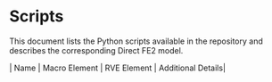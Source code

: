 # Scripts

This document lists the Python scripts available in the repository and describes the corresponding Direct FE2 model. 

| Name | Macro Element | RVE Element | Additional Details|
